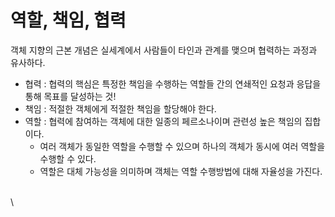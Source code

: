 # 역할, 책임, 협력

객체 지향의 근본 개념은 실세계에서 사람들이 타인과 관계를 맺으며 협력하는 과정과 유사하다.

* 협력 : 협력의 핵심은 특정한 책임을 수행하는 역할들 간의 연쇄적인 요청과 응답을 통해 목표를 달성하는 것!
* 책임 : 적절한 객체에게 적절한 책임을 할당해야 한다.&#x20;
* 역할 : 협력에 참여하는 객체에 대한 일종의 페르소나이며 관련성 높은 책임의 집합이다.
  * 여러 객체가 동일한 역할을 수행할 수 있으며 하나의 객체가 동시에 여러 역할을 수행할 수 있다.
  * 역할은 대체 가능성을 의미하며 객체는 역할 수행방법에 대해 자율성을 가진다.





\
\


